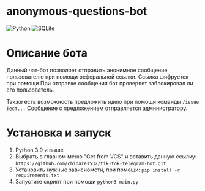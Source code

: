 # anonymous-questions-bot

![Python](https://img.shields.io/badge/python-3670A0?style=for-the-badge&logo=python&logoColor=ffdd54) ![SQLite](https://img.shields.io/badge/sqlite-%2307405e.svg?style=for-the-badge&logo=sqlite&logoColor=white)

<h1>Описание бота</h1>

Данный чат-бот позволяет отправить анонимное сообщение пользователю при помощи реферальной ссылки.
Ссылка шифруется при помощи <a href="https://docs.aiogram.dev/en/latest/utils/deep_linking.html"></a>
При отправке сообщения бот проверяет заблокировал ли его пользователь.

Также есть возможность предложить идею при помощи команды <code>/issue Тест...</code>
Сообщение с предложением отправляется администратору.

<h1>Установка и запуск</h1>
<ol>
    <li>Python 3.9 и выше</li>
    <li>Выбрать в главном меню "Get from VCS" и вставить данную ссылку: <code>https://github.com/chinazes532/tik-tok-telegram-bot.git</code></li>
    <li>Установить нужные зависиомсти, при помощи: <code>pip install -r requirements.txt</code></li>
    <li>Запустите скрипт при помощи <code>python3 main.py</code></li>
</ol>
